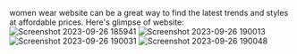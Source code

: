 women wear website can be a great way to find the latest trends and styles at affordable prices. 
Here's glimpse of website:
![Screenshot 2023-09-26 185941](https://github.com/zaineli/RevivStyle/assets/113494181/4964a626-7f0e-42f9-b41b-3cc043e2fcf0)
![Screenshot 2023-09-26 190013](https://github.com/zaineli/RevivStyle/assets/113494181/a971a1d0-096f-41b9-a189-26ff9aaeaeba)
![Screenshot 2023-09-26 190031](https://github.com/zaineli/RevivStyle/assets/113494181/bf22bc0d-2df8-461e-ae82-3908fb12e18a)
![Screenshot 2023-09-26 190048](https://github.com/zaineli/RevivStyle/assets/113494181/5312fc9f-98d4-4054-affd-31f5c67408de)
